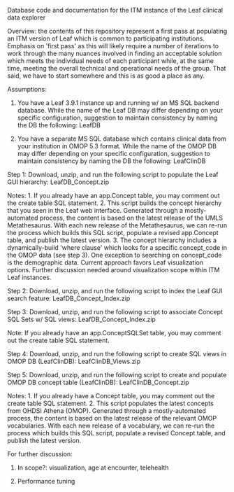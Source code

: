 Database code and documentation for the ITM instance of the Leaf clinical data explorer

Overview: the contents of this repository represent a first pass at populating an ITM version of Leaf which is common to participating institutions.  Emphasis on 'first pass' as this will likely require a number of iterations to work through the many nuances involved in finding an acceptable solution which meets the individual needs of each participant while, at the same time, meeting the overall technical and operational needs of the group.  That said, we have to start somewhere and this is as good a place as any.

Assumptions:
1. You have a Leaf 3.9.1 instance up and running w/ an MS SQL backend database.  While the name of the Leaf DB may differ depending on your specific configuration, suggestion to maintain consistency by naming the DB the following: LeafDB

2. You have a separate MS SQL database which contains clinical data from your institution in OMOP 5.3 format.  While the name of the OMOP DB may differ depending on your specific configuration, suggestion to maintain consistency by naming the DB the following: LeafClinDB

Step 1: Download, unzip, and run the following script to populate the Leaf GUI hierarchy: LeafDB_Concept.zip

Notes: 
	1. If you already have an app.Concept table, you may comment out the create table SQL statement.
  2. This script builds the concept hierarchy that you seen in the Leaf web interface.  Generated through a mostly-automated process, the content is based on the latest release of the UMLS Metathesaurus.  With each new release of the Metathesaurus, we can re-run the process which builds this SQL script, populate a revised app.Concept table, and publish the latest version.
  3. The concept hierarchy includes a dynamically-build 'where clause' which looks for a specific concept_code in the OMOP data (see step 3).  One exception to searching on concept_code is the demographic data.  Current approach favors Leaf visualization options.  Further discussion needed around visualization scope within ITM Leaf instances.  

Step 2: Download, unzip, and run the following script to index the Leaf GUI search feature: LeafDB_Concept_Index.zip
	
Step 3: Download, unzip, and run the following script to associate Concept SQL Sets w/ SQL views: LeafDB_Concept_Index.zip

Note: If you already have an app.ConceptSQLSet table, you may comment out the create table SQL statement.
		
Step 4: Download, unzip, and run the following script to create SQL views in OMOP DB (LeafClinDB): LeafClinDB_Views.zip
	
Step 5: Download, unzip, and run the following script to create and populate OMOP DB concept table (LeafClinDB): LeafClinDB_Concept.zip

Notes: 
	1. If you already have a Concept table, you may comment out the create table SQL statement.
  2. This script populates the latest concepts from OHDSI Athena (OMOP).  Generated through a mostly-automated process, the content is based on the latest release of the relevant OMOP vocabularies.  With each new release of a vocabulary, we can re-run the process which builds this SQL script, populate a revised Concept table, and publish the latest version.
	
For further discussion:
1. In scope?: visualization, age at encounter, telehealth

2. Performance tuning

